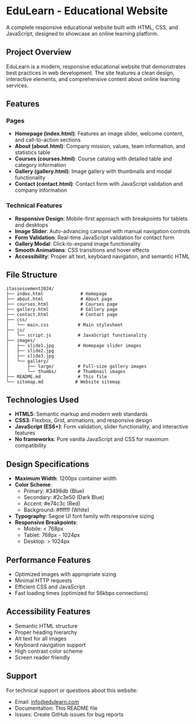 # EduLearn - Educational Website

A complete responsive educational website built with HTML, CSS, and JavaScript, designed to showcase an online learning platform.

## Project Overview

EduLearn is a modern, responsive educational website that demonstrates best practices in web development. The site features a clean design, interactive elements, and comprehensive content about online learning services.

## Features

### Pages

- **Homepage (index.html)**: Features an image slider, welcome content, and call-to-action sections
- **About (about.html)**: Company mission, values, team information, and statistics table
- **Courses (courses.html)**: Course catalog with detailed table and category information
- **Gallery (gallery.html)**: Image gallery with thumbnails and modal functionality
- **Contact (contact.html)**: Contact form with JavaScript validation and company information

### Technical Features

- **Responsive Design**: Mobile-first approach with breakpoints for tablets and desktops
- **Image Slider**: Auto-advancing carousel with manual navigation controls
- **Form Validation**: Real-time JavaScript validation for contact form
- **Gallery Modal**: Click-to-expand image functionality
- **Smooth Animations**: CSS transitions and hover effects
- **Accessibility**: Proper alt text, keyboard navigation, and semantic HTML

## File Structure

```
itassessement2024/
├── index.html              # Homepage
├── about.html              # About page
├── courses.html            # Courses page
├── gallery.html            # Gallery page
├── contact.html            # Contact page
├── css/
│   └── main.css           # Main stylesheet
├── js/
│   └── script.js          # JavaScript functionality
├── images/
│   ├── slide1.jpg         # Homepage slider images
│   ├── slide2.jpg
│   ├── slide3.jpg
│   └── gallery/
│       ├── large/         # Full-size gallery images
│       └── thumbs/        # Thumbnail images
├── README.md              # This file
└── sitemap.md            # Website sitemap
```

## Technologies Used

- **HTML5**: Semantic markup and modern web standards
- **CSS3**: Flexbox, Grid, animations, and responsive design
- **JavaScript (ES6+)**: Form validation, slider functionality, and interactive features
- **No frameworks**: Pure vanilla JavaScript and CSS for maximum compatibility

## Design Specifications

- **Maximum Width**: 1200px container width
- **Color Scheme**:
  - Primary: #3498db (Blue)
  - Secondary: #2c3e50 (Dark Blue)
  - Accent: #e74c3c (Red)
  - Background: #ffffff (White)
- **Typography**: Segoe UI font family with responsive sizing
- **Responsive Breakpoints**:
  - Mobile: < 768px
  - Tablet: 768px - 1024px
  - Desktop: > 1024px

## Performance Features

- Optimized images with appropriate sizing
- Minimal HTTP requests
- Efficient CSS and JavaScript
- Fast loading times (optimized for 56kbps connections)

## Accessibility Features

- Semantic HTML structure
- Proper heading hierarchy
- Alt text for all images
- Keyboard navigation support
- High contrast color scheme
- Screen reader friendly

## Support

For technical support or questions about this website:

- Email: info@edulearn.com
- Documentation: This README file
- Issues: Create GitHub issues for bug reports
